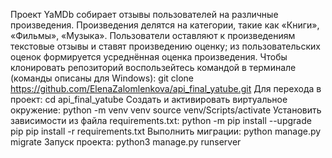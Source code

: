 Проект YaMDb собирает отзывы пользователей на различные произведения. Произведения делятся на категории, такие как «Книги», «Фильмы», «Музыка».
Пользователи оставляют к произведениям текстовые отзывы и ставят произведению оценку; из пользовательских оценок формируется усреднённая оценка произведения.
Чтобы клонировать репозиторий воспользейтесь командой в терминале (команды описаны для Windows):
git clone https://github.com/ElenaZalomlenkova/api_final_yatube.git
Для перехода в проект:
cd api_final_yatube
Cоздать и активировать виртуальное окружение:
python -m venv venv
source venv/Scripts/activate
Установить зависимости из файла requirements.txt:
python -m pip install --upgrade pip 
pip install -r requirements.txt
Выполнить миграции:
python manage.py migrate
Запуск проекта:
python3 manage.py runserver
